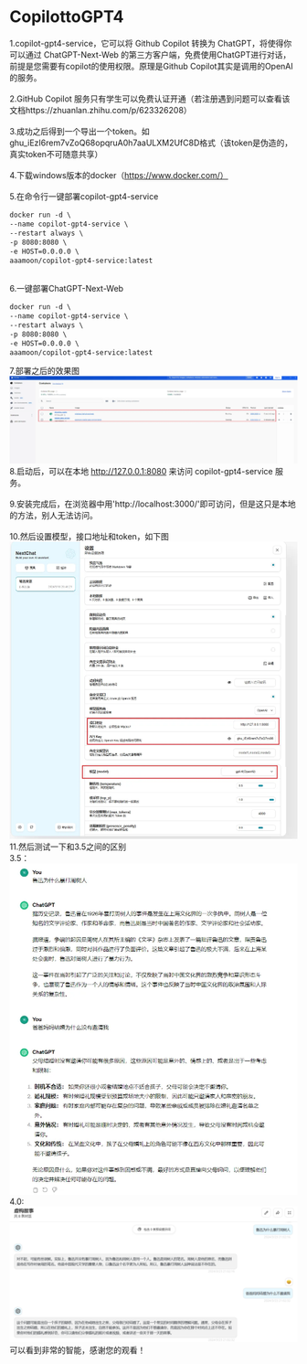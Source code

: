 # CopilottoGPT4
1.copilot-gpt4-service，它可以将 Github Copilot 转换为 ChatGPT，将使得你可以通过 ChatGPT-Next-Web 的第三方客户端，免费使用ChatGPT进行对话，前提是您需要有copilot的使用权限。原理是Github Copilot其实是调用的OpenAI的服务。<br><br>
2.GitHub Copilot 服务只有学生可以免费认证开通（若注册遇到问题可以查看该文档https://zhuanlan.zhihu.com/p/623326208）<br><br>
3.成功之后得到一个导出一个token。如ghu_iEzI6rem7vZoQ68opqruA0h7aaULXM2UfC8D格式（该token是伪造的，真实token不可随意共享）<br><br>
4.下载windows版本的docker（https://www.docker.com/）<br><br>
5.在命令行一键部署copilot-gpt4-service<br>
```
docker run -d \
--name copilot-gpt4-service \
--restart always \
-p 8080:8080 \
-e HOST=0.0.0.0 \
aaamoon/copilot-gpt4-service:latest
```
<br>
6.一键部署ChatGPT-Next-Web

```
docker run -d \
--name copilot-gpt4-service \
--restart always \
-p 8080:8080 \
-e HOST=0.0.0.0 \
aaamoon/copilot-gpt4-service:latest
```

7.部署之后的效果图<br>
![Example Image](https://github.com/wewelucky/CopilottoGPT4/blob/main/docker.png)<br>
8.启动后，可以在本地 http://127.0.0.1:8080  来访问 copilot-gpt4-service 服务。<br><br>
9.安装完成后，在浏览器中用'http://localhost:3000/'即可访问，但是这只是本地的方法，别人无法访问。<br><br>
10.然后设置模型，接口地址和token，如下图<br>
![Example Image](https://github.com/wewelucky/CopilottoGPT4/blob/main/setting.png)<br>
11.然后测试一下和3.5之间的区别<br>
3.5：<br>
![Example Image](https://github.com/wewelucky/CopilottoGPT4/blob/main/test1.png)
<br>
4.0:<br>
![Example Image](https://github.com/wewelucky/CopilottoGPT4/blob/main/test2.png)
<br>
可以看到非常的智能，感谢您的观看！
